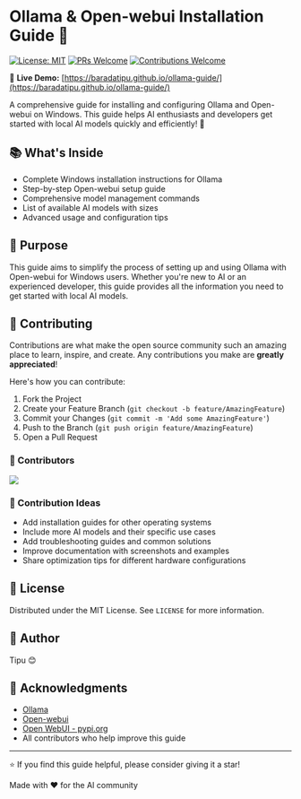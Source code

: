 # Ollama & Open-webui Installation Guide 🤖

[![License: MIT](https://img.shields.io/badge/License-MIT-yellow.svg)](https://opensource.org/licenses/MIT)
[![PRs Welcome](https://img.shields.io/badge/PRs-welcome-brightgreen.svg?style=for-the-badge)](http://makeapullrequest.com)
[![Contributions Welcome](https://img.shields.io/badge/contributions-welcome-brightgreen.svg?style=flat)](https://github.com/baradatipu/ollama-guide/issues)

📱 **Live Demo:** [https://baradatipu.github.io/ollama-guide/](https://baradatipu.github.io/ollama-guide/)

A comprehensive guide for installing and configuring Ollama and Open-webui on Windows. This guide helps AI enthusiasts and developers get started with local AI models quickly and efficiently! 🚀

## 📚 What's Inside

- Complete Windows installation instructions for Ollama
- Step-by-step Open-webui setup guide
- Comprehensive model management commands
- List of available AI models with sizes
- Advanced usage and configuration tips

## 🎯 Purpose

This guide aims to simplify the process of setting up and using Ollama with Open-webui for Windows users. Whether you're new to AI or an experienced developer, this guide provides all the information you need to get started with local AI models.

## 🤝 Contributing

Contributions are what make the open source community such an amazing place to learn, inspire, and create. Any contributions you make are **greatly appreciated**!

Here's how you can contribute:

1. Fork the Project
2. Create your Feature Branch (`git checkout -b feature/AmazingFeature`)
3. Commit your Changes (`git commit -m 'Add some AmazingFeature'`)
4. Push to the Branch (`git push origin feature/AmazingFeature`)
5. Open a Pull Request

### 👥 Contributors

<a href="https://github.com/baradatipu/ollama-guide/graphs/contributors">
  <img src="https://contrib.rocks/image?repo=baradatipu/ollama-guide" />
</a>

### 🌟 Contribution Ideas

- Add installation guides for other operating systems
- Include more AI models and their specific use cases
- Add troubleshooting guides and common solutions
- Improve documentation with screenshots and examples
- Share optimization tips for different hardware configurations

## 📝 License

Distributed under the MIT License. See `LICENSE` for more information.

## 👤 Author

Tipu 😊

## 🙏 Acknowledgments

- [Ollama](https://ollama.com)
- [Open-webui](https://github.com/open-webui/open-webui)
- [Open WebUI - pypi.org](https://pypi.org/project/open-webui/)
- All contributors who help improve this guide

---

⭐ If you find this guide helpful, please consider giving it a star!

Made with ❤️ for the AI community
